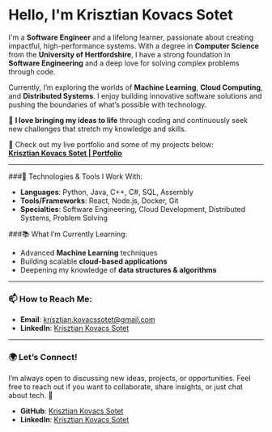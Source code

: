# Hello, I'm Krisztian Kovacs Sotet

I'm a **Software Engineer** and a lifelong learner, passionate about creating impactful, high-performance systems. With a degree in **Computer Science** from the **University of Hertfordshire**, I have a strong foundation in **Software Engineering** and a deep love for solving complex problems through code.

Currently, I’m exploring the worlds of **Machine Learning**, **Cloud Computing**, and **Distributed Systems**. I enjoy building innovative software solutions and pushing the boundaries of what’s possible with technology.

🎨 **I love bringing my ideas to life** through coding and continuously seek new challenges that stretch my knowledge and skills.

🔗 Check out my live portfolio and some of my projects below:  
[**Krisztian Kovacs Sotet | Portfolio**](https://DSmithin.github.io/my-portfolio/)

---

###🚀 Technologies & Tools I Work With:
- **Languages**: Python, Java, C++, C#, SQL, Assembly
- **Tools/Frameworks**: React, Node.js, Docker, Git
- **Specialties**: Software Engineering, Cloud Development, Distributed Systems, Problem Solving

###📚 What I’m Currently Learning:
- Advanced **Machine Learning** techniques
- Building scalable **cloud-based applications**
- Deepening my knowledge of **data structures & algorithms**

---

### 📫 How to Reach Me:
- **Email**: [krisztian.kovacssotet@gmail.com](mailto:krisztian.kovacssotet@gmail.com)
- **LinkedIn**: [Krisztian Kovacs Sotet](www.linkedin.com/in/krisztian-kovacs-sotet-217853202)

---

### 🌍 Let’s Connect!
I’m always open to discussing new ideas, projects, or opportunities. Feel free to reach out if you want to collaborate, share insights, or just chat about tech. 🚀
- **GitHub**: [Krisztian Kovacs Sotet](https://github.com/DSmithin)
- **LinkedIn**: [Krisztian Kovacs Sotet](https://www.linkedin.com/in/your-profile)
